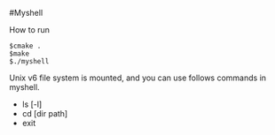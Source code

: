 #Myshell

How to run
~~~
$cmake .
$make
$./myshell
~~~

Unix v6 file system is mounted, and you can use follows commands in myshell.
* ls [-l]
* cd [dir path]
* exit